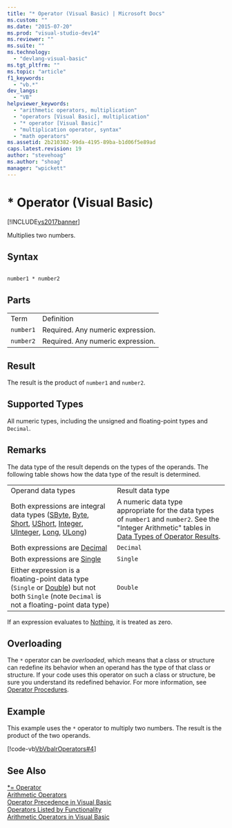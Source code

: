 ```yaml
---
title: "* Operator (Visual Basic) | Microsoft Docs"
ms.custom: ""
ms.date: "2015-07-20"
ms.prod: "visual-studio-dev14"
ms.reviewer: ""
ms.suite: ""
ms.technology: 
  - "devlang-visual-basic"
ms.tgt_pltfrm: ""
ms.topic: "article"
f1_keywords: 
  - "vb.*"
dev_langs: 
  - "VB"
helpviewer_keywords: 
  - "arithmetic operators, multiplication"
  - "operators [Visual Basic], multiplication"
  - "* operator [Visual Basic]"
  - "multiplication operator, syntax"
  - "math operators"
ms.assetid: 2b210382-99da-4195-89ba-b1d06f5e89ad
caps.latest.revision: 19
author: "stevehoag"
ms.author: "shoag"
manager: "wpickett"
---
```

# * Operator (Visual Basic)
[!INCLUDE[vs2017banner](../../../includes/vs2017banner.md)]

Multiplies two numbers.  
  
## Syntax  
  
```  
  
number1 * number2  
```  
  
## Parts  
  
|||  
|-|-|  
|Term|Definition|  
|`number1`|Required. Any numeric expression.|  
|`number2`|Required. Any numeric expression.|  
  
## Result  
 The result is the product of `number1` and `number2`.  
  
## Supported Types  
 All numeric types, including the unsigned and floating-point types and `Decimal`.  
  
## Remarks  
 The data type of the result depends on the types of the operands. The following table shows how the data type of the result is determined.  
  
|||  
|-|-|  
|Operand data types|Result data type|  
|Both expressions are integral data types ([SByte](../../../visual-basic/language-reference/data-types/sbyte-data-type.md), [Byte](../../../visual-basic/language-reference/data-types/byte-data-type.md), [Short](../../../visual-basic/language-reference/data-types/short-data-type.md), [UShort](../../../visual-basic/language-reference/data-types/ushort-data-type.md), [Integer](../../../visual-basic/language-reference/data-types/integer-data-type.md), [UInteger](../../../visual-basic/language-reference/data-types/uinteger-data-type.md), [Long](../../../visual-basic/language-reference/data-types/long-data-type.md), [ULong](../../../visual-basic/language-reference/data-types/ulong-data-type.md))|A numeric data type appropriate for the data types of `number1` and `number2`. See the "Integer Arithmetic" tables in [Data Types of Operator Results](../../../visual-basic/language-reference/operators/data-types-of-operator-results.md).|  
|Both expressions are [Decimal](../../../visual-basic/language-reference/data-types/decimal-data-type.md)|`Decimal`|  
|Both expressions are [Single](../../../visual-basic/language-reference/data-types/single-data-type.md)|`Single`|  
|Either expression is a floating-point data type (`Single` or [Double](../../../visual-basic/language-reference/data-types/double-data-type.md)) but not both `Single` (note `Decimal` is not a floating-point data type)|`Double`|  
  
 If an expression evaluates to [Nothing](../../../visual-basic/language-reference/nothing.md), it is treated as zero.  
  
## Overloading  
 The `*` operator can be *overloaded*, which means that a class or structure can redefine its behavior when an operand has the type of that class or structure. If your code uses this operator on such a class or structure, be sure you understand its redefined behavior. For more information, see [Operator Procedures](../../../visual-basic/programming-guide/language-features/procedures/operator-procedures.md).  
  
## Example  
 This example uses the `*` operator to multiply two numbers. The result is the product of the two operands.  
  
 [!code-vb[VbVbalrOperators#4](../../../snippets/visualbasic/VS_Snippets_VBCSharp/VbVbalrOperators/VB/Class1.vb#4)]  
  
## See Also  
 [*= Operator](../../../visual-basic/language-reference/operators/multiplication-assignment-operator.md)   
 [Arithmetic Operators](../../../visual-basic/language-reference/operators/arithmetic-operators.md)   
 [Operator Precedence in Visual Basic](../../../visual-basic/language-reference/operators/operator-precedence.md)   
 [Operators Listed by Functionality](../../../visual-basic/language-reference/operators/operators-listed-by-functionality.md)   
 [Arithmetic Operators in Visual Basic](../../../visual-basic/programming-guide/language-features/operators-and-expressions/arithmetic-operators.md)